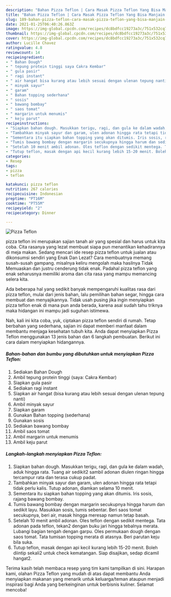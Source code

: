```yaml
---
description: "Bahan Pizza Teflon | Cara Masak Pizza Teflon Yang Bisa Manjain Lidah"
title: "Bahan Pizza Teflon | Cara Masak Pizza Teflon Yang Bisa Manjain Lidah"
slug: 189-bahan-pizza-teflon-cara-masak-pizza-teflon-yang-bisa-manjain-lidah
date: 2021-01-25T06:40:26.863Z
image: https://img-global.cpcdn.com/recipes/dc8bdfcc19273a3c/751x532cq70/pizza-teflon-foto-resep-utama.jpg
thumbnail: https://img-global.cpcdn.com/recipes/dc8bdfcc19273a3c/751x532cq70/pizza-teflon-foto-resep-utama.jpg
cover: https://img-global.cpcdn.com/recipes/dc8bdfcc19273a3c/751x532cq70/pizza-teflon-foto-resep-utama.jpg
author: Lucille Chavez
ratingvalue: 4.8
reviewcount: 14
recipeingredient:
- " Bahan Dough"
- " tepung protein tinggi saya Cakra Kembar"
- " gula pasir"
- " ragi instant"
- " air hangat bisa kurang atau lebih sesuai dengan ulenan tepung nanti"
- " minyak sayur"
- " garam"
- " Bahan topping sederhana"
- " sosis"
- " bawang bombay"
- " saos tomat"
- " margarin untuk menumis"
- " keju parut"
recipeinstructions:
- "Siapkan bahan dough. Masukkan terigu, ragi, dan gula ke dalam wadah, aduk hingga rata. Tuang air sedikit2 sambil adonan diulen ringan hingga tercampur rata dan terasa cukup padat."
- "Tambahkan minyak sayur dan garam, ulen adonan hingga rata tetapi tidak perlu kalis. Tutup adonan, diamkan selama 10 menit."
- "Sementara itu siapkan bahan topping yang akan ditumis. Iris sosis, rajang bawang bombay."
- "Tumis bawang bombay dengan margarin secukupnya hingga harum dan sedikit layu. Masukkan sosis, tumis sebentar. Beri saos tomat secukupnya, beri air, masak hingga meresap namun tetap basah."
- "Setelah 10 menit ambil adonan. Oles teflon dengan sedikit mentega. Tata adonan pada teflon, tekan2 dengan buku jari hingga tebalnya merata. Lubangi bagian tengah dengan garpu. Oles permukaan dough dengan saos tomat. Tata tumisan topping merata di atasnya. Beri parutan keju bila suka."
- "Tutup teflon, masak dengan api kecil kurang lebih 15-20 menit. Boleh diintip sekali2 untuk check kematangan. Siap disajikan, sedap dicamil hangat2."
categories:
- Resep
tags:
- pizza
- teflon

katakunci: pizza teflon 
nutrition: 267 calories
recipecuisine: Indonesian
preptime: "PT16M"
cooktime: "PT55M"
recipeyield: "2"
recipecategory: Dinner

---
```



![Pizza Teflon](https://img-global.cpcdn.com/recipes/dc8bdfcc19273a3c/751x532cq70/pizza-teflon-foto-resep-utama.jpg)


pizza teflon ini merupakan sajian tanah air yang spesial dan harus untuk kita coba. Cita rasanya yang lezat membuat siapa pun menantikan kehadirannya di meja makan.
Sedang mencari ide resep pizza teflon untuk jualan atau dikonsumsi sendiri yang Enak Dan Lezat? Cara membuatnya memang susah-susah gampang. misalnya keliru mengolah maka hasilnya Tidak Memuaskan dan justru cenderung tidak enak. Padahal pizza teflon yang enak seharusnya memiliki aroma dan cita rasa yang mampu memancing selera kita.

Ada beberapa hal yang sedikit banyak mempengaruhi kualitas rasa dari pizza teflon, mulai dari jenis bahan, lalu pemilihan bahan segar, hingga cara membuat dan menyajikannya. Tidak usah pusing jika ingin menyiapkan pizza teflon enak di mana pun anda berada, karena asal sudah tahu triknya maka hidangan ini mampu jadi suguhan istimewa.




Nah, kali ini kita coba, yuk, ciptakan pizza teflon sendiri di rumah. Tetap berbahan yang sederhana, sajian ini dapat memberi manfaat dalam membantu menjaga kesehatan tubuh kita. Anda dapat menyiapkan Pizza Teflon menggunakan 13 jenis bahan dan 6 langkah pembuatan. Berikut ini cara dalam menyiapkan hidangannya.

<!--inarticleads1-->

##### Bahan-bahan dan bumbu yang dibutuhkan untuk menyiapkan Pizza Teflon:

1. Sediakan  Bahan Dough
1. Ambil  tepung protein tinggi (saya: Cakra Kembar)
1. Siapkan  gula pasir
1. Sediakan  ragi instant
1. Siapkan  air hangat (bisa kurang atau lebih sesuai dengan ulenan tepung nanti)
1. Ambil  minyak sayur
1. Siapkan  garam
1. Gunakan  Bahan topping (sederhana)
1. Gunakan  sosis
1. Sediakan  bawang bombay
1. Ambil  saos tomat
1. Ambil  margarin untuk menumis
1. Ambil  keju parut




<!--inarticleads2-->

##### Langkah-langkah menyiapkan Pizza Teflon:

1. Siapkan bahan dough. Masukkan terigu, ragi, dan gula ke dalam wadah, aduk hingga rata. Tuang air sedikit2 sambil adonan diulen ringan hingga tercampur rata dan terasa cukup padat.
1. Tambahkan minyak sayur dan garam, ulen adonan hingga rata tetapi tidak perlu kalis. Tutup adonan, diamkan selama 10 menit.
1. Sementara itu siapkan bahan topping yang akan ditumis. Iris sosis, rajang bawang bombay.
1. Tumis bawang bombay dengan margarin secukupnya hingga harum dan sedikit layu. Masukkan sosis, tumis sebentar. Beri saos tomat secukupnya, beri air, masak hingga meresap namun tetap basah.
1. Setelah 10 menit ambil adonan. Oles teflon dengan sedikit mentega. Tata adonan pada teflon, tekan2 dengan buku jari hingga tebalnya merata. Lubangi bagian tengah dengan garpu. Oles permukaan dough dengan saos tomat. Tata tumisan topping merata di atasnya. Beri parutan keju bila suka.
1. Tutup teflon, masak dengan api kecil kurang lebih 15-20 menit. Boleh diintip sekali2 untuk check kematangan. Siap disajikan, sedap dicamil hangat2.




Terima kasih telah membaca resep yang tim kami tampilkan di sini. Harapan kami, olahan Pizza Teflon yang mudah di atas dapat membantu Anda menyiapkan makanan yang menarik untuk keluarga/teman ataupun menjadi inspirasi bagi Anda yang berkeinginan untuk berbisnis kuliner. Selamat mencoba!
